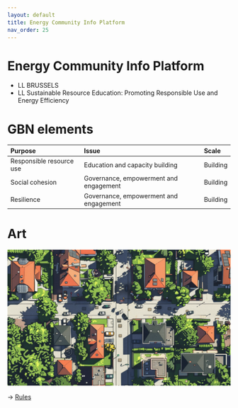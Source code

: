 ```yaml
---
layout: default
title: Energy Community Info Platform
nav_order: 25
---
```


# Energy Community Info Platform

* LL BRUSSELS
* LL Sustainable Resource Education: Promoting Responsible Use and Energy Efficiency


# GBN elements

| Purpose                  | Issue                                  | Scale    |
|:-------------------------|:---------------------------------------|:---------|
| Responsible resource use | Education and capacity building        | Building |
| Social cohesion          | Governance, empowerment and engagement | Building |
| Resilience               | Governance, empowerment and engagement | Building |

# Art

![](art/BRU-B-UC1.png)




-> [Rules](rules.md)
